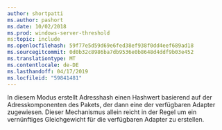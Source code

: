```yaml
---
author: shortpatti
ms.author: pashort
ms.date: 10/02/2018
ms.prod: windows-server-threshold
ms:topic: include
ms.openlocfilehash: 59f77e5d59d69e6fed38ef938f0dd4eef689ad18
ms.sourcegitcommit: 0d0b32c8986ba7db9536e0b8648d4ddf9b03e452
ms.translationtype: MT
ms.contentlocale: de-DE
ms.lasthandoff: 04/17/2019
ms.locfileid: "59841481"
---
```

In diesem Modus erstellt Adresshash einen Hashwert basierend auf der Adresskomponenten des Pakets, der dann eine der verfügbaren Adapter zugewiesen. Dieser Mechanismus allein reicht in der Regel um ein vernünftiges Gleichgewicht für die verfügbaren Adapter zu erstellen.